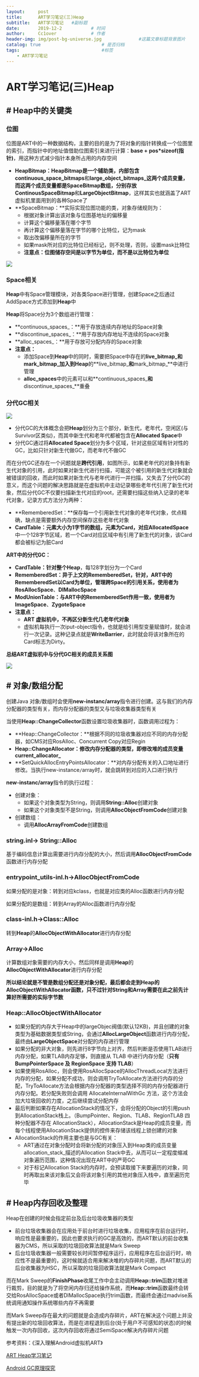 ```yaml
---
layout:     post   				    
title:      ART学习笔记(三)Heap
subtitle:   ART学习笔记   #副标题
date:       2019-12-2		   	# 时间
author:     Cc1over				# 作者
header-img: img/post-bg-universe.jpg              #这篇文章标题背景图片
catalog: true 						# 是否归档
tags:								#标签
    - ART学习笔记
---
```


# ART学习笔记(三)Heap

## # Heap中的关键类

### 位图

位图是ART中的一种数据结构，主要的目的是为了将对象的指针转换成一个位图里的索引，而指针中的地址值借助位图索引来进行计算：**base + pos*sizeof(指针)**，用这种方式减少指针本身所占用的内存空间

* **HeapBitmap：**HeapBitmap是一个辅助类，内部包含**continuous_space_bitmaps**和**large_object_bitmaps_**这两个成员变量，而这两个成员变量都是SpaceBitmap数组，分别存放**ContinousSpaceBitmap**和**LargeObjectBitmap**，这样其实也就涵盖了ART虚拟机里面用到的各种Space了
* **SpaceBitmap：**实际实现位图功能的类，对象存储规则为：
  * 根据对象计算出该对象与位图基地址的偏移量
  * 计算这个偏移量落在哪个字节
  * 再计算这个偏移量落在字节的哪个比特位，记为mask
  * 取出改偏移量所在的字节
  * 如果mask所对应的比特位已经标记，则不处理，否则，设置mask比特位
  * **注意点：位图储存空间是以字节为单位，而不是以比特位为单位**

![](https://github.com/Cc1over/Cc1over.github.io/blob/master/img/heap1.jpg?raw=true)

### Space相关

**Heap**中有Space管理模块，对各类Space进行管理，创建Space之后通过AddSpace方式添加到**Heap**中

**Heap**将Space分为3个数组进行管理：

* **continuous_spaces_：**用于存放连续内存地址的Space对象
* **discontinue_spaces_：**用于存放内存地址不连续的Space对象
* **alloc_spaces_：**用于存放可分配内存的Space对象
* **注意点：**
  * 添加Space到**Heap**中的同时，需要把Space中存在的**live_bitmap_**和**mark_bitmap_**加入到**Heap**的**live_bitmap_**和**mark_bitmap_**中进行管理
  * **alloc_spaces**中的元素可以和**continuous_spaces_**和**discontinue_spaces_**重叠

### 分代GC相关

![](https://raw.githubusercontent.com/Cc1over/Cc1over.github.io/master/img/heap3.jpg)

* 分代GC的大体概念会把**Heap**划分为三个部分，新生代，老年代，空闲区(与Survivor区类似)，而其中新生代和老年代都被包含在**Allocated Space**中
* 分代GC通过将**Allocated Space**划分为多个区域，针对这些区域有针对性的GC，比如只针对新生代做GC，而老年代不做GC

而在分代GC还存在一个问题就是**跨代引用**，如图所示，如果老年代的对象持有新生代对象的引用，此时如果对新生代进行扫描，可能这个被引用的新生代对象就会被错误的回收，而此时如果对新生代与老年代进行一并扫描，又失去了分代GC的意义，而这个问题的解决思路就是在虚拟机中主动记录哪些老年代引用了新生代对象，然后分代GC不仅要扫描新生代对应的root，还需要扫描这些纳入记录的老年代对象，记录方式方法分为两种：

* **RememberedSet：**保存每一个引用新生代对象的老年代对象，优点精确，缺点是需要额外内存空间保存这些老年代对象
* **CardTable：**元素大小为1字节的数组，元素为Card，对应**AllocatedSpace**中一个128字节区域，若一个Card对应区域中有引用了新生代的对象，该Card都会被标记为脏Card

**ART中的分代GC：**

* **CardTable：**针对整个**Heap**，每128字划分为一个Card
* **RememberedSet：**异于上文的RememberedSet，针对，ART中的RememberedSet以Card为单位，管理跨Space的引用关系，使用者为**RosAllocSpace**、**DlMallocSpace**
* **ModUnionTable：**与ART中的RememberedSet作用一致，使用者为**ImageSpace**、**ZygoteSpace**
* **注意点：** 
  * **ART 虚拟机中，不再区分新生代几老年代对象**
  * 虚拟机每执行一次iput-object指令，也就是给引用型变量赋值时，就会进行一次记录。这种记录点就是**WriteBarrier**，此时就会将该对象所在的Card标志为Dirty。 

**总结ART虚拟机中与分代GC相关的成员关系图**

![](https://upload-images.jianshu.io/upload_images/3061379-a3777b5c0baae939.png?imageMogr2/auto-orient/strip|imageView2/2/w/1107/format/webp)

## # 对象/数组分配 

创建Java 对象/数组时会使用**new-instanc/array**指令进行创建。这与我们的内存分配器的类型有关，而内存分配器的类型又与垃圾收集器类型有关

当使用**Heap::ChangeCollector**函数设置垃圾收集器时，函数调用过程为：

* **Heap::ChangeCollector：**根据不同的垃圾收集器对应不同的内存分配器，如CMS对应RosAlloc、Concurrent Copy对应Regin
* **Heap::ChangeAllocator：**修改内存分配器的类型，即修改堆的成员变量**current_allocator_**
* **SetQuickAllocEntryPointsAllocator：**对内存分配有关的入口地址进行修改。当执行new-instance`/`array时，就会跳转到对应的入口进行执行 

**new-instanc/array**指令的执行过程：

* 创建对象：
  * 如果这个对象类型为String，则调用**String::Alloc**创建对象
  * 如果这个对象类型不是String，则调用**AllocObjectFromCode**创建对象
* 创建数组：
  * 调用**AllocArrayFromCode**创建数组

### string.inl-> String::Alloc

基于编码信息计算出需要进行内存分配的大小，然后调用**AllocObjectFromCode**函数进行内存分配

### entrypoint_utils-inl.h->AllocObjectFromCode

如果分配的是对象：转到对应kclass，也就是对应类的Alloc函数进行内存分配

如果分配的是数组：转到Array的Alloc函数进行内存分配

### class-inl.h->Class::Alloc

转到**Heap**的**AllocObjectWithAllocator**进行内存分配

### Array->Alloc

计算数组对象需要的内存大小，然后同样是调用**Heap**的**AllocObjectWithAllocator**进行内存分配

**所以结论就是不管是数组分配还是对象分配，最后都会走到Heap的AllocObjectWithAllocator函数，只不过针对String和Array需要在此之前先计算好所需要的实际字节数**

### Heap::AllocObjectWithAllocator

* 如果分配的内存大于Heap中的largeObjec阀值(默认12KB)，并且创建的对象类型为基础数据类型或String，会通过**AllocLargeObject**函数进行内存分配，最终由**LargeObjectSpace**对分配的内存进行管理
* 如果分配的非大对象，则先进行8字节向上对齐，然后判断是否使用TLAB进行内存分配，如果TLAB内存足够，则直接从 TLAB 中进行内存分配（**只有 BumpPointerSpace 及 RegionSpace 支持 TLAB**）
* 如果使用RosAlloc，则会使用RosAllocSpace的AllocThreadLocal方法进行内存的分配，如果分配不成功，则会调用TryToAllocate方法进行内存的分配，TryToAllocate方法会根据内存分配器的类型选择不同的内存分配器进行内存分配。若分配失败则会调用 AllocateInternalWithGc 方法，这个方法会加大垃圾回收的力度，之后继续尝试分配内存 
* 最后判断如果存在AllocationStack的情况下，会将分配的Object的引用push到AllocationStack栈上。（BumpPointer、Region、TLAB、RegionTLAB 四种分配器不存在 AllocationStack），AllocationStack是Heap的成员变量，而每个线程使用AllocationStack提供的控件来存储该线程上锁创建的对象
* AllocationStack的作用主要也是与GC有关：
  * ART通过在对象分配时会将新分配的对象压入到Heap类的成员变量allocation_stack_描述的Allocation Stack中去，从而可以一定程度缩减对象遍历范围，这种情况出现在ART中的严苛GC 
  * 对于标记Allocation Stack的内存时，会预读取接下来要遍历的对象，同时再取出来该对象后又会将该对象引用的其他对象压入栈中，直至遍历完毕 

## # Heap内存回收及整理

Heap在创建的时候会指定前台及后台垃圾收集器的类型

* 前台垃圾收集器会在应用处于前台时进行垃圾收集，应用程序在前台运行时，响应性是最重要的，因此也要求执行的GC是高效的，而ART默认的前台收集器为CMS，所以采取的垃圾回收算法就是Mark Sweep
* 后台垃圾收集器一般需要较长时间暂停程序运行，应用程序在后台运行时，响应性不是最重要的，这时候就适合用来解决堆的内存碎片问题，而ART默认的后台收集器为HSC，所以采取的垃圾回收算法就是Mark Compact  

而在Mark Sweep的**FinishPhase**收尾工作中会主动调用**Heap::trim**函数对堆进行裁剪，目的就是为了将空闲内存归还给操作系统，而**Heap::trim**函数最终会转交给RosAllocSpace或者DlMallocSpace执行trim函数，而最终会通过madvise系统调用通知操作系统哪些内存不再需要

而Mark Sweep存在最大的问题就是会造成内存碎片，ART在解决这个问题上并没有提出新的垃圾回收算法，而是在进程退到后台(处于用户不可感知的状态)的时候触发一次内存回收，这次内存回收将通过SemiSpace解决内存碎片问题





参考资料：《深入理解Android虚拟机ART》

[ART Heap学习笔记](https://www.jianshu.com/p/27e2da762e8d) 

[Android GC原理探究](https://zhuanlan.zhihu.com/p/24835977)